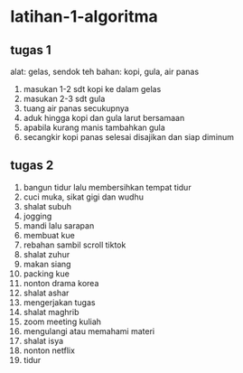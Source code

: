 # latihan-1-algoritma

## tugas 1

alat: gelas, sendok teh
bahan: kopi, gula, air panas

1. masukan 1-2 sdt kopi ke dalam gelas 
2. masukan 2-3 sdt gula
3. tuang air panas secukupnya
4. aduk hingga kopi dan gula larut bersamaan
5. apabila kurang manis tambahkan gula
6. secangkir kopi panas selesai disajikan dan siap diminum

## tugas 2

1. bangun tidur lalu membersihkan tempat tidur
2. cuci muka, sikat gigi dan wudhu
3. shalat subuh
4. jogging
5. mandi lalu sarapan
6. membuat kue 
7. rebahan sambil scroll tiktok
8. shalat zuhur
9. makan siang 
10. packing kue
11. nonton drama korea
12. shalat ashar
13. mengerjakan tugas
14. shalat maghrib
15. zoom meeting kuliah
16. mengulangi atau memahami materi
17. shalat isya
18. nonton netflix
19. tidur

